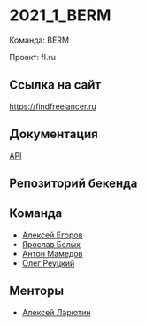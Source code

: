 # 2021_1_BERM
Команда: BERM

Проект: fl.ru

## Ссылка на сайт
https://findfreelancer.ru

## Документация 
[API](https://editor.swagger.io/?_ga=2.170196704.1792489972.1622226435-1010253295.1620895294)

## Репозиторий бекенда

## Команда
- [Алексей Егоров](https://github.com/pekanboy)
- [Ярослав Белых](https://github.com/AzisHop)
- [Антон Мамедов](https://github.com/AntonMamedov)
- [Олег Реуцкий](https://github.com/astlok)

## Менторы
- [Алексей Ларютин](https://github.com/ALarutin)
